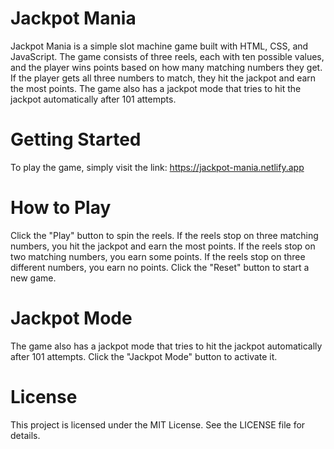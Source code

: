 # Jackpot Mania
Jackpot Mania is a simple slot machine game built with HTML, CSS, and JavaScript. The game consists of three reels, each with ten possible values, and the player wins points based on how many matching numbers they get. If the player gets all three numbers to match, they hit the jackpot and earn the most points. The game also has a jackpot mode that tries to hit the jackpot automatically after 101 attempts.

# Getting Started
To play the game, simply visit the link: https://jackpot-mania.netlify.app

# How to Play
Click the "Play" button to spin the reels.
If the reels stop on three matching numbers, you hit the jackpot and earn the most points.
If the reels stop on two matching numbers, you earn some points.
If the reels stop on three different numbers, you earn no points.
Click the "Reset" button to start a new game.

# Jackpot Mode
The game also has a jackpot mode that tries to hit the jackpot automatically after 101 attempts. Click the "Jackpot Mode" button to activate it.

# License
This project is licensed under the MIT License. See the LICENSE file for details.
